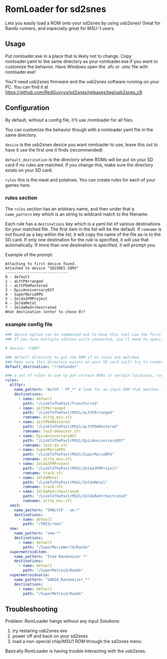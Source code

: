 # RomLoader for sd2snes

Lets you easily load a ROM onto your sd2snes by using usb2snes!  Great for Rando runners, and especially great for MSU-1 users.

## Usage

Put romloader.exe in a place that is likely not to change.  Copy romloader.yaml to the same directory as your romloader.exe if you want to customize the behavior.  Have Windows open the .sfc or .smc file with romloader.exe!

You'll need usb2snes firmware and the usb2snes software running on your PC.  You can find it at https://github.com/RedGuyyyy/sd2snes/releases/tag/usb2snes_v9

## Configuration

By default, without a config file, it'll use /romloader for all files.

You can customize the behavior though with a romloader.yaml file in the same directory.

`device` is the usb2snes device you want romloader to use, leave this out to have it use the first one it finds (recommended)

`default_destination` is the directory where ROMs will be put on your SD card if no rules are matched.  If you change this, make sure the directory exists on your SD card.

`rules` this is the meat and potatoes.  You can create rules for each of your games here.

### rules section

The `rules` section has an arbitrary name, and then under that a `name_pattern` key which is an string to wildcard match to the filename.

Each rule has a `destinations` key which is a yaml list of various destinations for your matched file.  The first item in the list will be the default.
If `romname` is not found as a key within the list, it will copy the name of the file as-is to the SD card.  If only one destination for the rule is specified, it will use that automatically.  If more than one destination is specified, it will prompt you.

Example of the prompt:

```
Attaching to first device found.
Attached to device "SD2SNES COM3"
----------------------------
0 - default
1 - aLttPArranged
2 - aLttPDeMastered
3 - EpicAnniversaryOST
4 - SuperMarioRPG
5 - Zelda3FMProject
6 - ZeldaMetal
7 - ZeldaReOrchestrated
What destination (enter to chose 0)?
```


### example config file
```yaml
### device option can be commented out to have this tool use the first sd2snes device it finds, which in most cases is fine.
### If you have multiple sd2snes units connected, you'll need to specify the one you want to use.

# device: "COM3"

### default directory to put the ROM if no rules are matched.
### Make sure this directory exists on your SD card (will try to create it if /romloader)
default_destination: "/romloader"

### a set of rules to use to put certain ROMs in certain locations, such as your randomizer ROMs, useful for MSU1 users
rules:
  alttpr:
    name_pattern: "ALttP - VT_*" # look for an input ROM that matches this name
    destinations:
      - name: default
        path: "/LinkToThePast/Transferred"
      - name: aLttPArranged
        path: "/LinkToThePast/MSU1/aLttPArranged"
        romname: alttp_msu.sfc
      - name: aLttPDeMastered
        path: "/LinkToThePast/MSU1/aLttPDeMastered"
        romname: loz3-demaster.sfc
      - name: EpicAnniversaryOST
        path: "/LinkToThePast/MSU1/EpicAnniversaryOST"
        romname: loz3-dx.sfc
      - name: SuperMarioRPG
        path: "/LinkToThePast/MSU1/SuperMarioRPG"
        romname: alttp_msu.sfc
      - name: Zelda3FMProject
        path: "/LinkToThePast/MSU1/Zelda3FMProject"
        romname: track.sfc
      - name: ZeldaMetal
        path: "/LinkToThePast/MSU1/ZeldaMetal"
        romname: track.sfc
      - name: ZeldaReOrchestrated
        path: "/LinkToThePast/MSU1/ZeldaReOrchestrated"
        romname: alttp_msu.sfc
  smz3:
    name_pattern: "SMALttP - sm-*"
    destinations:
      - name: default
        path: "/SMZ3/roms"
  smw:
    name_pattern: "smw-*"
    destinations:
      - name: default
        path: "/SuperMarioWorld/Rando"
  supermetroiditem:
    name_pattern: "Item Randomizer *"
    destinations:
      - name: default
        path: "/SuperMetroid/Rando"
  supermetroidvaria:
    name_pattern: "VARIA_Randomizer_*"
    destinations:
      - name: default
        path: "/SuperMetroid/Rando"
```

## Troubleshooting

Problem: RomLoader hangs without any input
Solutions:
1. try restaring usb2snes.exe
2. power off and back on your sd2snes
3. load a non-special chip/MSU1 ROM through the sd2snes menu

Basically RomLoader is having trouble interacting with the usb2snes.